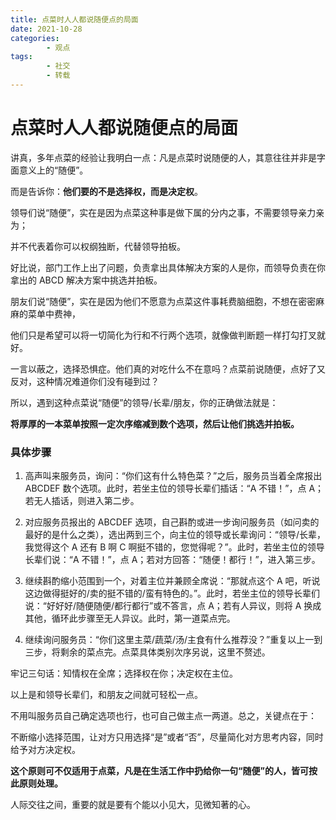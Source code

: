 ```yaml
---
title: 点菜时人人都说随便点的局面
date: 2021-10-28
categories:
        - 观点
tags:
        - 社交
        - 转载
---
```


# 点菜时人人都说随便点的局面

讲真，多年点菜的经验让我明白一点：凡是点菜时说随便的人，其意往往并非是字面意义上的“随便”。

而是告诉你：**他们要的不是选择权，而是决定权**。

领导们说“随便”，实在是因为点菜这种事是做下属的分内之事，不需要领导亲力亲为；

并不代表着你可以权纲独断，代替领导拍板。

好比说，部门工作上出了问题，负责拿出具体解决方案的人是你，而领导负责在你拿出的 ABCD 解决方案中挑选并拍板。

朋友们说“随便”，实在是因为他们不愿意为点菜这件事耗费脑细胞，不想在密密麻麻的菜单中费神，

他们只是希望可以将一切简化为行和不行两个选项，就像做判断题一样打勾打叉就好。

一言以蔽之，选择恐惧症。他们真的对吃什么不在意吗？点菜前说随便，点好了又反对，这种情况难道你们没有碰到过？

所以，遇到这种点菜说“随便”的领导/长辈/朋友，你的正确做法就是：

**将厚厚的一本菜单按照一定次序缩减到数个选项，然后让他们挑选并拍板。**

### 具体步骤

1. 高声叫来服务员，询问：“你们这有什么特色菜？”之后，服务员当着全席报出 ABCDEF 数个选项。此时，若坐主位的领导长辈们插话：“A 不错！”，点 A；若无人插话，则进入第二步。
2. 对应服务员报出的 ABCDEF 选项，自己斟酌或进一步询问服务员（如问卖的最好的是什么之类），选出两到三个，向主位的领导或长辈询问：“领导/长辈，我觉得这个 A 还有 B 啊 C 啊挺不错的，您觉得呢？”。此时，若坐主位的领导长辈们说：“A 不错！”，点 A；若对方回答：“随便！都行！”，进入第三步。

3. 继续斟酌缩小范围到一个，对着主位并兼顾全席说：“那就点这个 A 吧，听说这边做得挺好的/卖的挺不错的/蛮有特色的。”。此时，若坐主位的领导长辈们说：“好好好/随便随便/都行都行”或不答言，点 A；若有人异议，则将 A 换成其他，循环此步骤至无人异议。此时，第一道菜点完。

4. 继续询问服务员：“你们这里主菜/蔬菜/汤/主食有什么推荐没？”重复以上一到三步，将剩余的菜点完。点菜具体类别次序另说，这里不赘述。

牢记三句话：知情权在全席；选择权在你；决定权在主位。

以上是和领导长辈们，和朋友之间就可轻松一点。

不用叫服务员自己确定选项也行，也可自己做主点一两道。总之，关键点在于：

不断缩小选择范围，让对方只用选择“是”或者“否”，尽量简化对方思考内容，同时给予对方决定权。

**这个原则可不仅适用于点菜，凡是在生活工作中扔给你一句“随便”的人，皆可按此原则处理。**

人际交往之间，重要的就是要有个能以小见大，见微知著的心。
